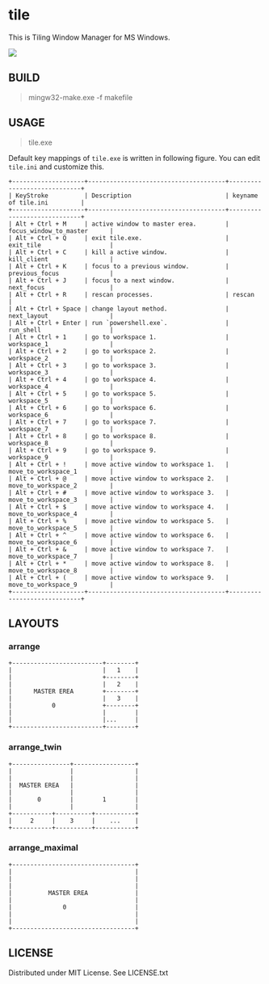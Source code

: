 
# tile

This is Tiling Window Manager for MS Windows.

![](https://raw.github.com/rbtnn/tile/master/image.png)


## BUILD

> mingw32-make.exe -f makefile


## USAGE

> tile.exe

Default key mappings of `tile.exe` is written in following figure.
You can edit `tile.ini` and customize this.

    +--------------------+--------------------------------------+-----------------------------+
    | KeyStroke          | Description                          | keyname of tile.ini         |
    +--------------------+--------------------------------------+-----------------------------+
    | Alt + Ctrl + M     | active window to master erea.        | focus_window_to_master      |
    | Alt + Ctrl + Q     | exit tile.exe.                       | exit_tile                   |
    | Alt + Ctrl + C     | kill a active window.                | kill_client                 |
    | Alt + Ctrl + K     | focus to a previous window.          | previous_focus              |
    | Alt + Ctrl + J     | focus to a next window.              | next_focus                  |
    | Alt + Ctrl + R     | rescan processes.                    | rescan                      |
    | Alt + Ctrl + Space | change layout method.                | next_layout                 |
    | Alt + Ctrl + Enter | run `powershell.exe`.                | run_shell                   |
    | Alt + Ctrl + 1     | go to workspace 1.                   | workspace_1                 |
    | Alt + Ctrl + 2     | go to workspace 2.                   | workspace_2                 |
    | Alt + Ctrl + 3     | go to workspace 3.                   | workspace_3                 |
    | Alt + Ctrl + 4     | go to workspace 4.                   | workspace_4                 |
    | Alt + Ctrl + 5     | go to workspace 5.                   | workspace_5                 |
    | Alt + Ctrl + 6     | go to workspace 6.                   | workspace_6                 |
    | Alt + Ctrl + 7     | go to workspace 7.                   | workspace_7                 |
    | Alt + Ctrl + 8     | go to workspace 8.                   | workspace_8                 |
    | Alt + Ctrl + 9     | go to workspace 9.                   | workspace_9                 |
    | Alt + Ctrl + !     | move active window to workspace 1.   | move_to_workspace_1         |
    | Alt + Ctrl + @     | move active window to workspace 2.   | move_to_workspace_2         |
    | Alt + Ctrl + #     | move active window to workspace 3.   | move_to_workspace_3         |
    | Alt + Ctrl + $     | move active window to workspace 4.   | move_to_workspace_4         |
    | Alt + Ctrl + %     | move active window to workspace 5.   | move_to_workspace_5         |
    | Alt + Ctrl + ^     | move active window to workspace 6.   | move_to_workspace_6         |
    | Alt + Ctrl + &     | move active window to workspace 7.   | move_to_workspace_7         |
    | Alt + Ctrl + *     | move active window to workspace 8.   | move_to_workspace_8         |
    | Alt + Ctrl + (     | move active window to workspace 9.   | move_to_workspace_9         |
    +--------------------+--------------------------------------+-----------------------------+


## LAYOUTS

### arrange

    +-------------------------+--------+
    |                         |   1    |
    |                         +--------+
    |                         |   2    |
    |      MASTER EREA        +--------+
    |                         |   3    |
    |           0             +--------+
    |                         |        |
    |                         |...     |
    +-------------------------+--------+


### arrange\_twin

    +----------------+-----------------+
    |                |                 |
    |                |                 |
    |  MASTER EREA   |                 |
    |                |                 |
    |       0        |        1        |
    |                |                 |
    +-----------+----------+-----------+
    |     2     |    3     |    ...    |
    +-----------+----------+-----------+


### arrange\_maximal

    +----------------------------------+
    |                                  |
    |                                  |
    |                                  |
    |          MASTER EREA             |
    |                                  |
    |              0                   |
    |                                  |
    |                                  |
    +----------------------------------+


## LICENSE

Distributed under MIT License. See LICENSE.txt

